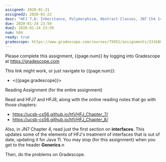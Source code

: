 ```yaml
---
assigned: 2020-01-21 
assigned2: 2020-01-22 
desc: "HFJ 7,8: Inheritance, Polymorphism, Abstract Classes, JN7 Ch4 143-152."
due: 2020-01-24 23:59
due2: 2020-01-24 23:59
num: h04
ready: true
gradescope: https://www.gradescope.com/courses/75951/assignments/331680
---
```


Please complete this assignment, {{page.num}} by logging into Gradescope at <https://gradescope.com>

This link might work, or just navigate to {{page.num}}:

* <{{page.gradescope}}>

Reading Assignment (for the entire assignment)

Read and HFJ7 and HFJ8, along with the online reading notes that go with those chapters:

* https://ucsb-cs56.github.io/hfj/HFJ_Chapter_7/
* https://ucsb-cs56.github.io/hfj/HFJ_Chapter_8/


Also, in  JN7 Chapter 4, read just the first section on **interfaces**.
This updates some of the elements of HFJ's treatment of interfaces that is out of date, updating it for Java 11.   You may stop (for this assignment) when you get to the header **Generics**.n

Then, do the problems on Gradescope.
